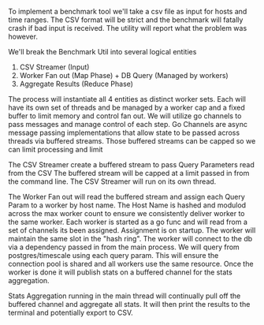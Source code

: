 To implement a benchmark tool we'll take a csv file as input for hosts and time ranges.  The CSV format will be strict and the benchmark will fatally crash if bad input is received.  The utility will report what the problem was however.

We'll break the Benchmark Util into several logical entities 
1. CSV Streamer (Input)
2. Worker Fan out (Map Phase) + DB Query (Managed by workers) 
3. Aggregate Results (Reduce Phase)

The process will instantiate all 4 entities as distinct worker sets.  Each will have its own set of threads and be managed by a worker cap and a fixed buffer to limit memory and control fan out.  We will utilize go channels to pass messages and manage control of each step.  Go Channels are async message passing implementations that allow state to be passed across threads via buffered streams.  Those buffered streams can be capped so we can limit processing and limit 

The CSV Streamer create a buffered stream to pass Query Parameters read from the CSV  The buffered stream will be capped at a limit passed in from the command line.  The CSV Streamer will run on its own thread.

The Worker Fan out will read the buffered stream and assign each Query Param to a worker by host name.  The Host Name is hashed and modulod across the max worker count to ensure we consistently deliver worker to the same worker.  Each worker is started as a go func and will read from a set of channels its been assigned.  Assignment is on startup.  The worker will maintain the same slot in the "hash ring".  The worker will connect to the db via a dependency passed in from the main process.  We will query from postgres/timescale using each query param.  This will ensure the connection pool is shared and all workers use the same resource.  Once the worker is done it will publish stats on a buffered channel for the stats aggregation.  

Stats Aggregation running in the main thread will continually pull off the buffered channel and aggregate all stats.  It will then print the results to the terminal and potentially export to CSV.
